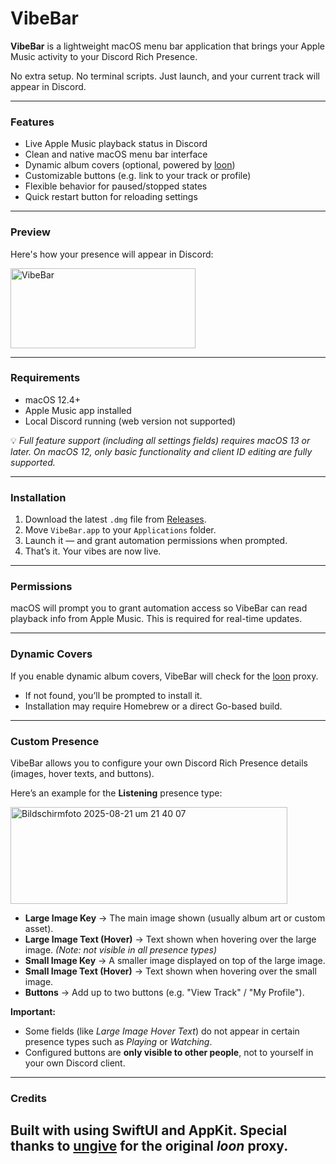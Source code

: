 # VibeBar

**VibeBar** is a lightweight macOS menu bar application that brings your Apple Music activity to your Discord Rich Presence.

No extra setup. No terminal scripts. Just launch, and your current track will appear in Discord.

---

###  Features

- Live Apple Music playback status in Discord  
- Clean and native macOS menu bar interface  
- Dynamic album covers (optional, powered by [loon](https://github.com/ungive/loon))  
- Customizable buttons (e.g. link to your track or profile)  
- Flexible behavior for paused/stopped states  
- Quick restart button for reloading settings

---

###  Preview

Here's how your presence will appear in Discord:

<!--![screenshot](https://github.com/user-attachments/assets/a6b260cb-be8c-4a59-ab63-1d61d0bfcb7a)-->

<img width="296" height="128" alt="VibeBar" src="https://github.com/user-attachments/assets/d7a92fe9-31ca-4c9e-b81d-f5afc6ec76a9" />


---

###  Requirements

- macOS 12.4+  
- Apple Music app installed  
- Local Discord running (web version not supported)  

💡 *Full feature support (including all settings fields) requires macOS 13 or later. On macOS 12, only basic functionality and client ID editing are fully supported.*  

---

###  Installation

1. Download the latest `.dmg` file from [Releases](https://github.com/user1334/VibeBar/releases).
2. Move `VibeBar.app` to your `Applications` folder.
3. Launch it — and grant automation permissions when prompted.
4. That’s it. Your vibes are now live.

---

###  Permissions

macOS will prompt you to grant automation access so VibeBar can read playback info from Apple Music. This is required for real-time updates.  

---

### Dynamic Covers  

If you enable dynamic album covers, VibeBar will check for the [loon](https://github.com/ungive/loon) proxy.  
- If not found, you’ll be prompted to install it.  
- Installation may require Homebrew or a direct Go-based build.

---

### Custom Presence  

VibeBar allows you to configure your own Discord Rich Presence details (images, hover texts, and buttons).  

Here’s an example for the **Listening** presence type:  

 <!--<img width="440" height="154" alt="Bildschirmfoto 2025-08-21 um 21 21 21" src="https://github.com/user-attachments/assets/e0781693-34b1-4c58-891c-210fcca402e2" />-->
 <!--<img width="441" height="150" alt="Bildschirmfoto 2025-08-21 um 21 33 00" src="https://github.com/user-attachments/assets/b846da15-df26-45a3-bf2a-32fcbab767c3" />-->
 <img width="443" height="155" alt="Bildschirmfoto 2025-08-21 um 21 40 07" src="https://github.com/user-attachments/assets/d507e4fc-3b55-4dc1-9fec-97525ccd0b7a" />




- **Large Image Key** → The main image shown (usually album art or custom asset).  
- **Large Image Text (Hover)** → Text shown when hovering over the large image. *(Note: not visible in all presence types)*  
- **Small Image Key** → A smaller image displayed on top of the large image.  
- **Small Image Text (Hover)** → Text shown when hovering over the small image.  
- **Buttons** → Add up to two buttons (e.g. "View Track" / "My Profile").  

 **Important:**  
- Some fields (like *Large Image Hover Text*) do not appear in certain presence types such as *Playing* or *Watching*.  
- Configured buttons are **only visible to other people**, not to yourself in your own Discord client.

---


###  Credits

Built with using SwiftUI and AppKit.
Special thanks to [ungive](https://github.com/ungive) for the original *loon* proxy. 
---
